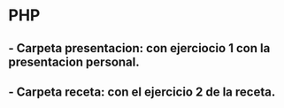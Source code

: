 # PHP 
## - Carpeta presentacion: con ejerciocio 1 con la presentacion personal.
## - Carpeta receta: con el ejercicio 2 de la receta.
